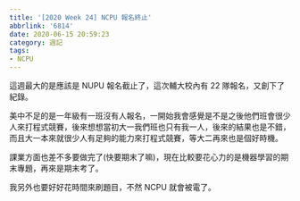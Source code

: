 ```yaml
---
title: '[2020 Week 24] NCPU 報名終止'
abbrlink: '6814'
date: 2020-06-15 20:59:23
category: 週記
tags:
- NCPU
---
```

這週最大的是應該是 NUPU 報名截止了，這次輔大校內有 22 隊報名，又創下了紀錄。
<!-- more -->
美中不足的是一年級有一班沒有人報名，一開始我會感覺是不是之後他們班會很少人來打程式競賽，後來想想當初大一我們班也只有我一人，後來的結果也是不錯，而且大一本來就很少人有足夠的能力來打程式競賽，等大二再來也是個好時機。

課業方面也差不多要做完了(快要期末了嘛)，現在比較要花心力的是機器學習的期末專題，再來是期末考了。

我另外也要好好花時間來刷題目，不然 NCPU 就會被電了。